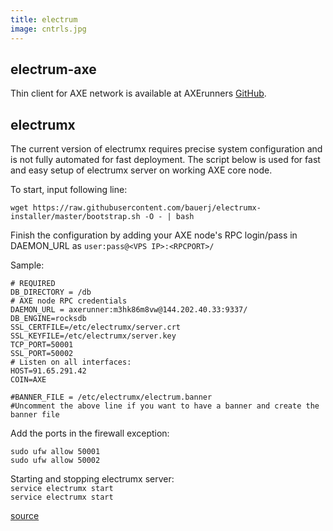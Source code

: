 ```yaml
---
title: electrum
image: cntrls.jpg
---
```

<h2>electrum-axe</h2>
Thin client for AXE network is available at AXErunners <a href="https://github.com/AXErunners/electrum-axe">GitHub</a>.

<h2>electrumx</h2>
The current version of electrumx requires precise system configuration and is not fully automated for fast deployment. The script below is used for fast and easy setup of electrumx server on working AXE core node.

To start, input following line:
```
wget https://raw.githubusercontent.com/bauerj/electrumx-installer/master/bootstrap.sh -O - | bash
```

Finish the configuration by adding your AXE node's RPC login/pass in DAEMON_URL as `user:pass@<VPS IP>:<RPCPORT>/`

Sample:
```
# REQUIRED
DB_DIRECTORY = /db
# AXE node RPC credentials
DAEMON_URL = axerunner:m3hk86m8vw@144.202.40.33:9337/
DB_ENGINE=rocksdb
SSL_CERTFILE=/etc/electrumx/server.crt
SSL_KEYFILE=/etc/electrumx/server.key
TCP_PORT=50001
SSL_PORT=50002
# Listen on all interfaces:
HOST=91.65.291.42
COIN=AXE

#BANNER_FILE = /etc/electrumx/electrum.banner
#Uncomment the above line if you want to have a banner and create the banner file
```
Add the ports in the firewall exception:<br />
```
sudo ufw allow 50001
sudo ufw allow 50002
```
Starting and stopping electrumx server:<br />
`service electrumx start`<br />
`service electrumx start`<br />

[source](https://github.com/kyuupichan/electrumx)
